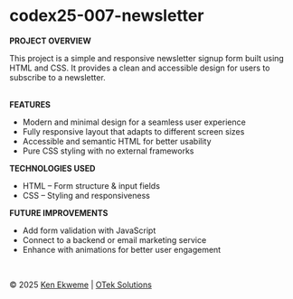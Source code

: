 # codex25-007-newsletter

<p><strong>PROJECT OVERVIEW</strong></p>
This project is a simple and responsive newsletter signup form built using HTML and CSS. It provides a clean and accessible design for users to subscribe to a newsletter.
<br><br>
<p><strong>FEATURES</strong></p>
<ul>
  <li>Modern and minimal design for a seamless user experience</li>
  <li>Fully responsive layout that adapts to different screen sizes</li>
  <li>Accessible and semantic HTML for better usability</li>
  <li>Pure CSS styling with no external frameworks</li>
</ul>
<p><strong>TECHNOLOGIES USED</strong></p>
<ul>
  <li>HTML – Form structure & input fields</li>
  <li>CSS – Styling and responsiveness</li>
</ul>
<p><strong>FUTURE IMPROVEMENTS</strong></p>
<ul>
  <li>Add form validation with JavaScript</li>
  <li>Connect to a backend or email marketing service</li>
  <li>Enhance with animations for better user engagement</li>
</ul>
<br>
<footer>
  <p>&copy; 2025 <a href="https://www.linkedin.com/in/ekweme-ken" target="_blank">Ken Ekweme</a> &#124; <a href="https://www.oteksolutions.net" target="_blank">OTek Solutions</a></p>
</footer>
